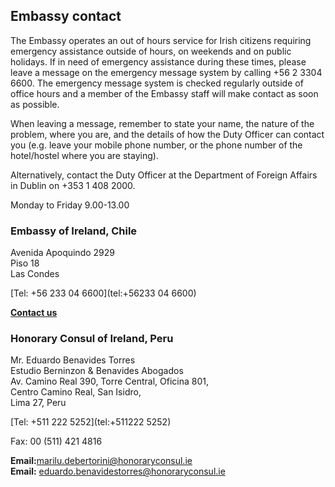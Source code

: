 ## Embassy contact

The Embassy operates an out of hours service for Irish citizens requiring emergency assistance outside of hours, on weekends and on public holidays. If in need of emergency assistance during these times, please leave a message on the emergency message system by calling +56 2 3304 6600. The emergency message system is checked regularly outside of office hours and a member of the Embassy staff will make contact as soon as possible.

When leaving a message, remember to state your name, the nature of the problem, where you are, and the details of how the Duty Officer can contact you (e.g. leave your mobile phone number, or the phone number of the hotel/hostel where you are staying).

Alternatively, contact the Duty Officer at the Department of Foreign Affairs in Dublin on +353 1 408 2000.

Monday to Friday 9.00-13.00

### Embassy of Ireland, Chile

Avenida Apoquindo 2929   
Piso 18   
Las Condes

[Tel: +56 233 04 6600](tel:+56233 04 6600)

[**Contact us**](/en/chile/santiago/contact/)

### Honorary Consul of Ireland, Peru

Mr. Eduardo Benavides Torres   
Estudio Berninzon & Benavides Abogados   
Av. Camino Real 390, Torre Central, Oficina 801,   
Centro Camino Real, San Isidro,   
Lima 27, Peru

[Tel: +511 222 5252](tel:+511222 5252)

Fax: 00 (511) 421 4816

**Email:**[marilu.debertorini@honoraryconsul.ie](mailto:marilu.debertorini@honoraryconsul.ie)  
**Email:** [eduardo.benavidestorres@honoraryconsul.ie](mailto:eduardo.benavidestorres@honoraryconsul.ie)